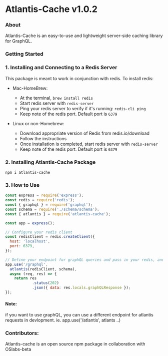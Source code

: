 # Atlantis-Cache v1.0.2

### About
Atlantis-Cache is an easy-to-use and lightweight server-side caching library for GraphQL.


### Getting Started

### 1. Installing and Connecting to a Redis Server
This package is meant to work in conjunction with redis. To install redis:
  - Mac-HomeBrew:
    - At the terminal, `brew install redis`
    - Start redis server with `redis-server`
    - Ping your redis server to verify if it's running: `redis-cli ping`
    - Keep note of the redis port. Default port is `6379`

  - Linux or non-Homebrew:
    - Download appropriate version of Redis from redis.io/download
    - Follow the instructions
    - Once installation is completed, start redis server with `redis-server`
    - Keep note of the redis port. Default port is `6379`

### 2. Installing Atlantis-Cache Package

`npm i atlantis-cache`

### 3. How to Use

```js
const express = require('express');
const redis = require('redis');
const { graphql } = require('graphql');
const schema = require('./schema/schema');
const { atlantis } = require('atlantis-cache');

const app = express();

// Configure your redis client
const redisClient = redis.createClient({
  host: 'localhost',
  port: 6379,
});

// Define your endpoint for graphQL queries and pass in your redis, and schema
app.use('/graphql', 
  atlantis(redisClient, schema), 
  async (req, res) => {
    return res
            .status(202)
            .json({ data: res.locals.graphQLResponse });
});
```

#### Note:

if you want to use graphQL, you can use a different endpoint for atlantis requests in devlopment. ie. app.use('/atlantis', atlants ..)

### Contributors:
Atlantis-cache is an open source npm package in collaboration with OSlabs-beta


